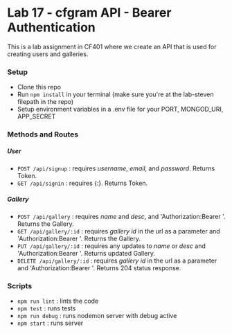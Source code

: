 # Lab 17 - cfgram API - Bearer Authentication
This is a lab assignment in CF401 where we create an API that is used for creating users and galleries.

### Setup
- Clone this repo
- Run ```npm install``` in your terminal (make sure you're at the lab-steven filepath in the repo)
- Setup environment variables in a .env file for your PORT, MONGOD_URI, APP_SECRET

### Methods and Routes
##### User
- ```POST /api/signup```        : requires *username*, *email*, and *password*. Returns Token.
- ```GET /api/signin```         : requires {<username>:<password>}. Returns Token.
##### Gallery
- ```POST /api/gallery```       : requires *name* and *desc*, and 'Authorization:Bearer <token>'. Returns the Gallery.
- ```GET /api/gallery/:id```    : requires *gallery id* in the url as a parameter and 'Authorization:Bearer <token>'. Returns the Gallery.
- ```PUT /api/gallery/:id```    : requires any updates to *name* or *desc* and 'Authorization:Bearer <token>'. Returns updated Gallery.
- ```DELETE /api/gallery/:id``` : requires *gallery id* in the url as a parameter and 'Authorization:Bearer <token>'. Returns 204 status response.

### Scripts
- ```npm run lint```            : lints the code
- ```npm test```                : runs tests
- ```npm run debug```           : runs nodemon server with debug active
- ```npm start```               : runs server
